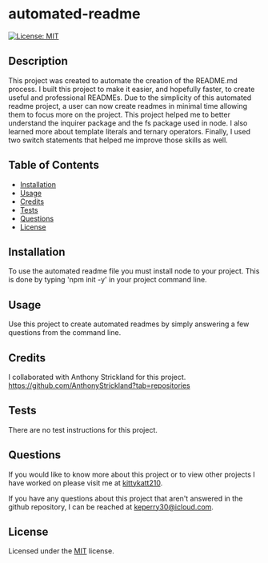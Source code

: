 # automated-readme

  [![License: MIT](https://img.shields.io/badge/License-MIT-yellow.svg)](https://opensource.org/licenses/MIT)

  ## Description

  This project was created to automate the creation of the README.md process. I built this project to make it easier, and hopefully faster, to create useful and professional READMEs. Due to the simplicity of this automated readme project, a user can now create readmes in minimal time allowing them to focus more on the project. This project helped me to better understand the inquirer package and the fs package used in node. I also learned more about template literals and ternary operators. Finally, I used two switch statements that helped me improve those skills as well.

  ## Table of Contents

  - [Installation](#installation)
  - [Usage](#usage)
  - [Credits](#credits)
  - [Tests](#tests)
  - [Questions](#questions)
  - [License](#license)

  ## Installation

  To use the automated readme file you must install node to your project. This is done by typing 'npm init -y' in your project command line.

  ## Usage

  Use this project to create automated readmes by simply answering a few questions from the command line.

  ## Credits

  I collaborated with Anthony Strickland for this project. https://github.com/AnthonyStrickland?tab=repositories

  ## Tests

  There are no test instructions for this project.

  ## Questions

  If you would like to know more about this project or to view other projects I have worked on please visit me at [kittykatt210](https://github.com/kittykatt210).

  If you have any questions about this project that aren't answered in the github repository, I can be reached at keperry30@icloud.com.

  ## License
  Licensed under the [MIT](https://opensource.org/licenses/MIT) license.
